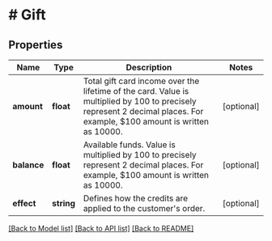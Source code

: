 # # Gift

## Properties

Name | Type | Description | Notes
------------ | ------------- | ------------- | -------------
**amount** | **float** | Total gift card income over the lifetime of the card. Value is multiplied by 100 to precisely represent 2 decimal places. For example, $100 amount is written as 10000. | [optional]
**balance** | **float** | Available funds. Value is multiplied by 100 to precisely represent 2 decimal places. For example, $100 amount is written as 10000. | [optional]
**effect** | **string** | Defines how the credits are applied to the customer&#39;s order. | [optional]

[[Back to Model list]](../../README.md#models) [[Back to API list]](../../README.md#endpoints) [[Back to README]](../../README.md)
